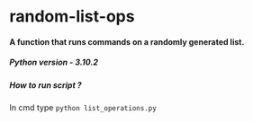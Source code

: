 # random-list-ops
#### A function that runs commands on a randomly generated list.


##### Python version - 3.10.2


##### How to run script ?
In cmd type ` python list_operations.py `
